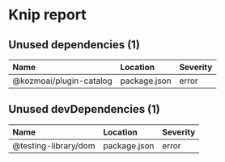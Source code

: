 # Knip report

## Unused dependencies (1)

| Name                      | Location     | Severity |
| :------------------------ | :----------- | :------- |
| @kozmoai/plugin-catalog | package.json | error    |

## Unused devDependencies (1)

| Name                 | Location     | Severity |
| :------------------- | :----------- | :------- |
| @testing-library/dom | package.json | error    |

